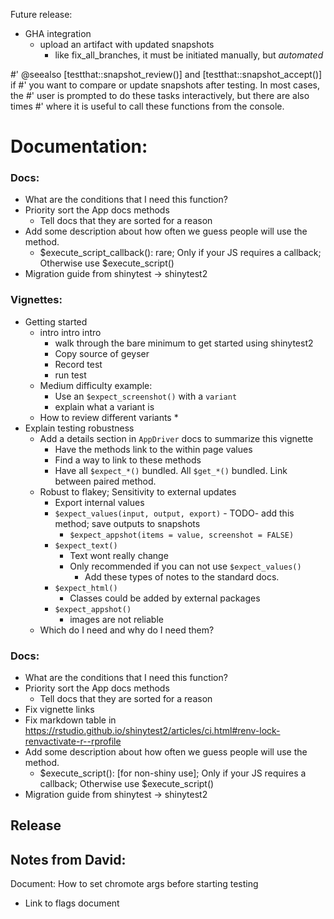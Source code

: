 Future release:
  * GHA integration
    * upload an artifact with updated snapshots
      * like fix_all_branches, it must be initiated manually, but _automated_


#' @seealso [testthat::snapshot_review()] and [testthat::snapshot_accept()] if
#'   you want to compare or update snapshots after testing. In most cases, the
#'   user is prompted to do these tasks interactively, but there are also times
#'   where it is useful to call these functions from the console.

# Documentation:

### Docs:
* What are the conditions that I need this function?
* Priority sort the App docs methods
  * Tell docs that they are sorted for a reason
* Add some description about how often we guess people will use the method.
  * $execute_script_callback(): rare; Only if your JS requires a callback; Otherwise use $execute_script()
* Migration guide from shinytest -> shinytest2

### Vignettes:
* Getting started
  * intro intro intro
    * walk through the bare minimum to get started using shinytest2
    * Copy source of geyser
    * Record test
    * run test
  * Medium difficulty example:
    * Use an `$expect_screenshot()` with a `variant`
    * explain what a variant is
  * How to review different variants
    *
* Explain testing robustness
  * Add a details section in `AppDriver` docs to summarize this vignette
    * Have the methods link to the within page values
    * Find a way to link to these methods
    * Have all `$expect_*()` bundled. All `$get_*()` bundled. Link between paired method.
  * Robust to flakey; Sensitivity to external updates
    * Export internal values
    * `$expect_values(input, output, export)` - TODO- add this method; save outputs to snapshots
      * `$expect_appshot(items = value, screenshot = FALSE)`
    * `$expect_text()`
      * Text wont really change
      * Only recommended if you can not use `$expect_values()`
        * Add these types of notes to the standard docs.
    * `$expect_html()`
      * Classes could be added by external packages
    * `$expect_appshot()`
      * images are not reliable
  * Which do I need and why do I need them?

### Docs:
* What are the conditions that I need this function?
* Priority sort the App docs methods
  * Tell docs that they are sorted for a reason
* Fix vignette links
* Fix markdown table in https://rstudio.github.io/shinytest2/articles/ci.html#renv-lock-renvactivate-r--rprofile
* Add some description about how often we guess people will use the method.
  * $execute_script(): [for non-shiny use]; Only if your JS requires a callback; Otherwise use $execute_script()
* Migration guide from shinytest -> shinytest2

## Release



## Notes from David:
Document: How to set chromote args before starting testing
  * Link to flags document
